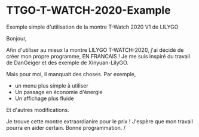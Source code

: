 # TTGO-T-WATCH-2020-Example
Exemple simple d'utilisation de la montre T-Watch 2020 V1 de LILYGO

Bonjour,

Afin d'utiliser au mieux la montre LILYGO T-WATCH-2020, j'ai décidé de créer mon propre programme, EN FRANCAIS !
Je me suis inspiré du travail de DanGeiger et des exemple de Xinyuan-LilyGO.

Mais pour moi, il manquait des choses.
Par exemple, 
  - un menu plus simple à utiliser
  - Un passage en économie d'énergie
  - Un affichage plus fluide
  
Et d'autres modifications.

Je trouve cette montre extraordianire pour le prix !
J'espère que mon travail pourra en aider certain.
Bonne programmation.
/
